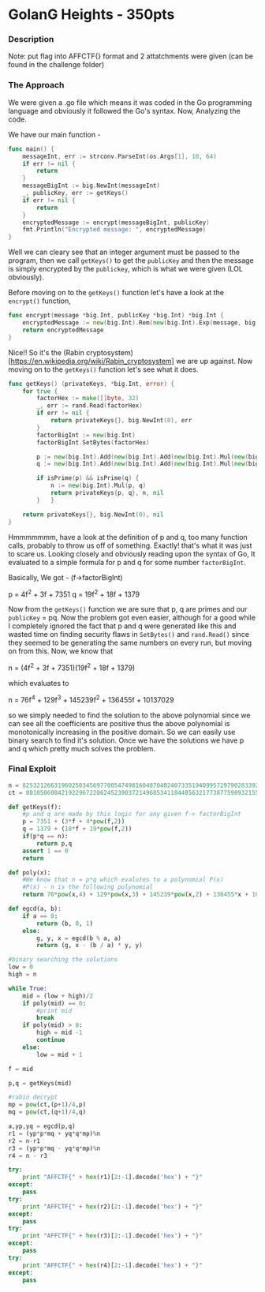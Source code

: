# GolanG Heights - 350pts

### Description 

Note: put flag into AFFCTF{} format and 2 attatchments were given (can be found in the challenge folder)

### The Approach

We were given a .go file which means it was coded in the Go programming language and obviously it followed the Go's syntax. Now, Analyzing the code.

We have our main function - 

```Go
func main() {
	messageInt, err := strconv.ParseInt(os.Args[1], 10, 64)
	if err != nil {
		return
	}
	messageBigInt := big.NewInt(messageInt)
	_, publicKey, err := getKeys()
	if err != nil {
		return
	}
	encryptedMessage := encrypt(messageBigInt, publicKey)
	fmt.Println("Encrypted message: ", encryptedMessage)
}
```
Well we can cleary see that an integer argument must be passed to the program, then we call `getKeys()` to get the `publicKey` and then the message is simply encrypted by the `publickey`, which is what we were given (LOL obviously).

Before moving on to the `getKeys()` function let's have a look at the `encrypt()` function,

```Go
func encrypt(message *big.Int, publicKey *big.Int) *big.Int {
	encryptedMessage := new(big.Int).Rem(new(big.Int).Exp(message, big.NewInt(2), nil) , publicKey)
	return encryptedMessage
}
```

Nice!! So it's the (Rabin cryptosystem)[https://en.wikipedia.org/wiki/Rabin_cryptosystem] we are up against. Now moving on to the `getKeys()` function let's see what it does.

```Go
func getKeys() (privateKeys, *big.Int, error) {
	for true {
		factorHex := make([]byte, 32)
		_, err := rand.Read(factorHex)
		if err != nil {
			return privateKeys{}, big.NewInt(0), err
		}
		factorBigInt := new(big.Int)
		factorBigInt.SetBytes(factorHex)

		p := new(big.Int).Add(new(big.Int).Add(new(big.Int).Mul(new(big.Int).Exp(factorBigInt, big.NewInt(2), nil), big.NewInt(4)), new(big.Int).Mul(factorBigInt, big.NewInt(3))), big.NewInt(7351))
		q := new(big.Int).Add(new(big.Int).Add(new(big.Int).Mul(new(big.Int).Exp(factorBigInt, big.NewInt(2), nil), big.NewInt(19)), new(big.Int).Mul(factorBigInt, big.NewInt(18))), big.NewInt(1379))

		if isPrime(p) && isPrime(q) {
			n := new(big.Int).Mul(p, q)
			return privateKeys{p, q}, n, nil
		}	}

	return privateKeys{}, big.NewInt(0), nil
}
```

Hmmmmmmm, have a look at the definition of p and q, too many function calls, probably to throw us off of something. Exactly! that's what it was just to scare us. Looking closely and obviously reading upon the syntax of Go, It evaluated to a simple formula for p and q for some number `factorBigInt`.

Basically, We got -  (f->factorBigInt)

p = 4f<sup>2</sup> + 3f + 7351
q = 19f<sup>2</sup> + 18f + 1379

Now from the `getKeys()` function we are sure that p, q are primes and our `publicKey` = pq. Now the problem got even easier, although for a good while I completely ignored the fact that p and q were generated like this and wasted time on finding security flaws in `SetBytes()` and `rand.Read()` since they seemed to be generating the same numbers on every run, but moving on from this. Now, we know that 


n = (4f<sup>2</sup> + 3f + 7351)(19f<sup>2</sup> + 18f + 1379)

which evaluates to 

n = 76f<sup>4</sup> + 129f<sup>3</sup> + 145239f<sup>2</sup> + 136455f + 10137029

so we simply needed to find the solution to the above polynomial since we can see all the coefficients are positive thus the above polynomial is monotonically increasing in the positive domain. So we can easily use binary search to find it's solution. Once we have the solutions we have p and q which pretty much solves the problem.

### Final Exploit

```python
n = 825321266319602503456977005474981604870402407335194099572979028339224439122246767155608828548258547874076592811333439775645799852274012447643240804287007452861599291275940862131595970247906775549656137041013432613989092491697319873901497907382123859210758943466373193369020798176192106305153278525778145033
ct = 801050608421922967220624523903721496853411844056321773877598932155971380872263121340024512973182420871402804237809506243995703890886804092449855251892886296340338442367792297266755554172082930224889412735287102163161928535579728998850091020972410977027707699268899998522781790134147981974412918582618345868

def getKeys(f):
	#p and q are made by this logic for any given f-> factorBigInt
	p = 7351 + (3*f + 4*pow(f,2))
	q = 1379 + (18*f + 19*pow(f,2))
	if(p*q == n):
		return p,q
	assert 1 == 0
	return

def poly(x):
	#We know that n = p*q which evalutes to a polynomial P(x)
	#P(x) - n is the following polynomial
	return 76*pow(x,4) + 129*pow(x,3) + 145239*pow(x,2) + 136455*x + 10137029 - n

def egcd(a, b):
    if a == 0:
        return (b, 0, 1)
    else:
        g, y, x = egcd(b % a, a)
        return (g, x - (b / a) * y, y)

#binary searching the solutions
low = 0
high = n

while True:
	mid = (low + high)/2
	if poly(mid) == 0:
		#print mid
		break
	if poly(mid) > 0:
		high = mid -1
		continue
	else:
		low = mid + 1

f = mid

p,q = getKeys(mid)

#rabin decrypt 
mp = pow(ct,(p+1)/4,p)
mq = pow(ct,(q+1)/4,q)

a,yp,yq = egcd(p,q)
r1 = (yp*p*mq + yq*q*mp)%n
r2 = n-r1
r3 = (yp*p*mq - yq*q*mp)%n
r4 = n - r3

try:
	print "AFFCTF{" + hex(r1)[2:-1].decode('hex') + "}"
except:
	pass
try:
	print "AFFCTF{" + hex(r2)[2:-1].decode('hex') + "}"
except:
	pass
try:
	print "AFFCTF{" + hex(r3)[2:-1].decode('hex') + "}"
except:
	pass
try:
	print "AFFCTF{" + hex(r4)[2:-1].decode('hex') + "}"
except:
	pass
```
